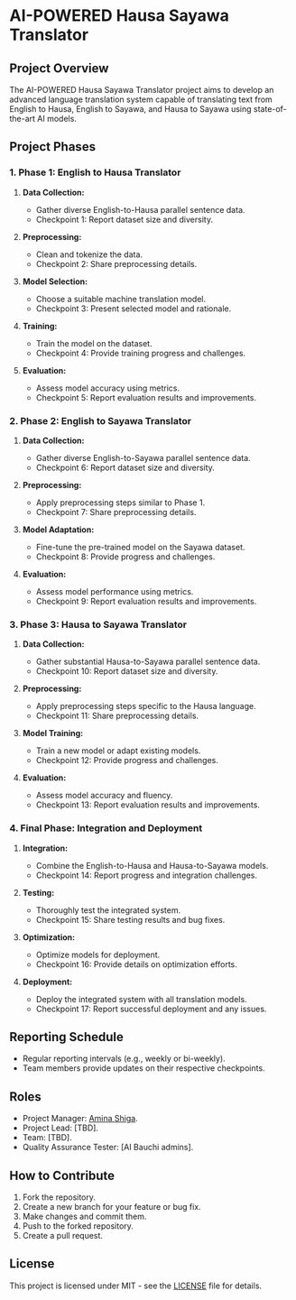 # AI-POWERED Hausa Sayawa Translator

## Project Overview

The AI-POWERED Hausa Sayawa Translator project aims to develop an advanced language translation system capable of translating text from English to Hausa, English to Sayawa, and Hausa to Sayawa using state-of-the-art AI models.

## Project Phases

### 1. Phase 1: English to Hausa Translator

1. **Data Collection:**
   - Gather diverse English-to-Hausa parallel sentence data.
   - Checkpoint 1: Report dataset size and diversity.

2. **Preprocessing:**
   - Clean and tokenize the data.
   - Checkpoint 2: Share preprocessing details.

3. **Model Selection:**
   - Choose a suitable machine translation model.
   - Checkpoint 3: Present selected model and rationale.

4. **Training:**
   - Train the model on the dataset.
   - Checkpoint 4: Provide training progress and challenges.

5. **Evaluation:**
   - Assess model accuracy using metrics.
   - Checkpoint 5: Report evaluation results and improvements.

### 2. Phase 2: English to Sayawa Translator

1. **Data Collection:**
   - Gather diverse English-to-Sayawa parallel sentence data.
   - Checkpoint 6: Report dataset size and diversity.

2. **Preprocessing:**
   - Apply preprocessing steps similar to Phase 1.
   - Checkpoint 7: Share preprocessing details.

3. **Model Adaptation:**
   - Fine-tune the pre-trained model on the Sayawa dataset.
   - Checkpoint 8: Provide progress and challenges.

4. **Evaluation:**
   - Assess model performance using metrics.
   - Checkpoint 9: Report evaluation results and improvements.

### 3. Phase 3: Hausa to Sayawa Translator

1. **Data Collection:**
   - Gather substantial Hausa-to-Sayawa parallel sentence data.
   - Checkpoint 10: Report dataset size and diversity.

2. **Preprocessing:**
   - Apply preprocessing steps specific to the Hausa language.
   - Checkpoint 11: Share preprocessing details.

3. **Model Training:**
   - Train a new model or adapt existing models.
   - Checkpoint 12: Provide progress and challenges.

4. **Evaluation:**
   - Assess model accuracy and fluency.
   - Checkpoint 13: Report evaluation results and improvements.

### 4. Final Phase: Integration and Deployment

1. **Integration:**
   - Combine the English-to-Hausa and Hausa-to-Sayawa models.
   - Checkpoint 14: Report progress and integration challenges.

2. **Testing:**
   - Thoroughly test the integrated system.
   - Checkpoint 15: Share testing results and bug fixes.

3. **Optimization:**
   - Optimize models for deployment.
   - Checkpoint 16: Provide details on optimization efforts.

4. **Deployment:**
   - Deploy the integrated system with all translation models.
   - Checkpoint 17: Report successful deployment and any issues.


## Reporting Schedule

- Regular reporting intervals (e.g., weekly or bi-weekly).
- Team members provide updates on their respective checkpoints.

## Roles

- Project Manager: [Amina Shiga](@Sheega-ameenah).
- Project Lead: [TBD].
- Team: [TBD].
- Quality Assurance Tester: [AI Bauchi admins].


## How to Contribute

1. Fork the repository.
2. Create a new branch for your feature or bug fix.
3. Make changes and commit them.
4. Push to the forked repository.
5. Create a pull request.

## License

This project is licensed under MIT - see the [LICENSE](LICENSE) file for details.
